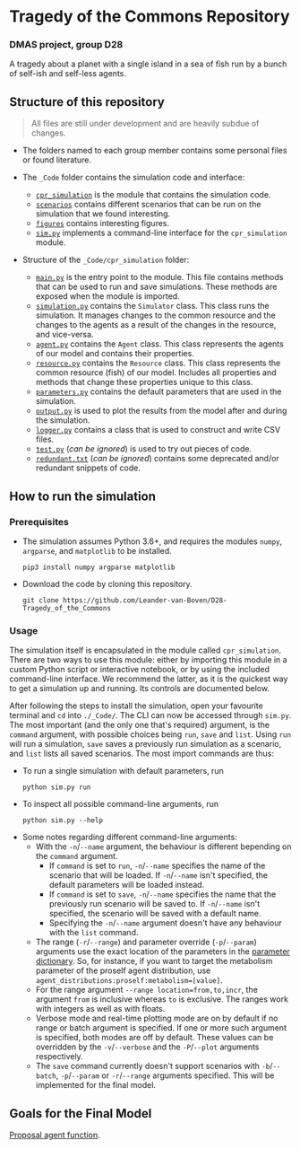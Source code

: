 # Tragedy of the Commons Repository
### DMAS project, group D28

A tragedy about a planet with a single island in a sea of fish run by a bunch of self-ish and self-less agents.

## Structure of this repository
> All files are still under development and are heavily subdue of changes.

* The folders named to each group member contains some personal files or found literature.

* The `_Code` folder contains the simulation code and interface:
  - [`cpr_simulation`](https://github.com/Leander-van-Boven/D28-Tragedy_of_the_Commons/tree/master/_Code/cpr_simulation) is the module that contains the simulation code. 
  - [`scenarios`](https://github.com/Leander-van-Boven/D28-Tragedy_of_the_Commons/tree/master/_Code/scenarios) contains different scenarios that can be run on the simulation that we found interesting. 
  - [`figures`](https://github.com/Leander-van-Boven/D28-Tragedy_of_the_Commons/tree/master/_Code/figures) contains interesting figures.
  - [`sim.py`](https://github.com/Leander-van-Boven/D28-Tragedy_of_the_Commons/blob/master/_Code/sim.py) implements a command-line interface for the `cpr_simulation` module.

* Structure of the `_Code/cpr_simulation` folder:
  - [`main.py`](https://github.com/Leander-van-Boven/D28-Tragedy_of_the_Commons/blob/master/_Code/cpr_simulation/main.py) is the entry point to the module. This file contains methods that can be used to run and save simulations. These methods are exposed when the module is imported.
  - [`simulation.py`](https://github.com/Leander-van-Boven/D28-Tragedy_of_the_Commons/blob/master/_Code/cpr_simulation/simulation.py) contains the `Simulator` class. This class runs the simulation. It manages changes to the common resource and the changes to the agents as a result of the changes in the resource, and vice-versa.
  - [`agent.py`](https://github.com/Leander-van-Boven/D28-Tragedy_of_the_Commons/blob/master/_Code/cpr_simulation/agent.py) contains the `Agent` class. This class represents the agents of our model and contains their properties. 
  - [`resource.py`](https://github.com/Leander-van-Boven/D28-Tragedy_of_the_Commons/blob/master/_Code/cpr_simulation/resource.py) contains the `Resource` class. This class represents the common resource (fish) of our model. Includes all properties and methods that change these properties unique to this class.
  - [`parameters.py`](https://github.com/Leander-van-Boven/D28-Tragedy_of_the_Commons/blob/master/_Code/cpr_simulation/parameters.py) contains the default parameters that are used in the simulation.
  - [`output.py`](https://github.com/Leander-van-Boven/D28-Tragedy_of_the_Commons/blob/master/_Code/cpr_simulation/output.py) is used to plot the results from the model after and during the simulation.
  - [`logger.py`](https://github.com/Leander-van-Boven/D28-Tragedy_of_the_Commons/blob/master/_Code/cpr_simulation/logger.py) contains a class that is used to construct and write CSV files.
  - [`test.py`](https://github.com/Leander-van-Boven/D28-Tragedy_of_the_Commons/blob/master/_Code/cpr_simulation/test.py) (_can be ignored_) is used to try out pieces of code.
  - [`redundant.txt`](https://github.com/Leander-van-Boven/D28-Tragedy_of_the_Commons/blob/master/_Code/cpr_simulation/redundant.txt) (_can be ignored_) contains some deprecated and/or redundant snippets of code.



## How to run the simulation
### Prerequisites
* The simulation assumes Python 3.6+, and requires the modules `numpy`, `argparse`, and `matplotlib` to be installed.
  
  ```
  pip3 install numpy argparse matplotlib
  ``` 
* Download the code by cloning this repository.
  
  ```
  git clone https://github.com/Leander-van-Boven/D28-Tragedy_of_the_Commons
  ```
### Usage
The simulation itself is encapsulated in the module called `cpr_simulation`. There are two ways to use this module: either by importing this module in a custom Python script or interactive notebook, or by using the included command-line interface. We recommend the latter, as it is the quickest way to get a simulation up and running. Its controls are documented below.

After following the steps to install the simulation, open your favourite terminal and `cd` into `./_Code/`. The CLI can now be accessed through `sim.py`. The most important (and the only one that's required) argument, is the `command` argument, with possible choices being `run`, `save` and `list`. Using `run` will run a simulation, `save` saves a previously run simulation as a scenario, and `list` lists all saved scenarios. The most import commands are thus:
* To run a single simulation with default parameters, run 
  ```shell
  python sim.py run
  ```
* To inspect all possible command-line arguments, run
  ```shell
  python sim.py --help
  ```
* Some notes regarding different command-line arguments:
  * With the `-n`/`--name` argument, the behaviour is different bepending on the `command` argument. 
    * If `command` is set to `run`, `-n`/`--name` specifies the name of the scenario that will be loaded. If `-n`/`--name` isn't specified, the default parameters will be loaded instead. 
    * If `command` is set to `save`, `-n`/`--name` specifies the name that the previously run scenario will be saved to. If `-n`/`--name` isn't specified, the scenario will be saved with a default name. 
    * Specifying the `-n`/`--name` argument doesn't have any behaviour with the `list` command. 
  * The range (`-r`/`--range`) and parameter override (`-p`/`--param`) arguments use the exact location of the parameters in the [parameter dictionary](https://github.com/Leander-van-Boven/D28-Tragedy_of_the_Commons/blob/master/_Code/cpr_simulation/parameters.py). So, for instance, if you want to target the metabolism parameter of the proself agent distribution, use `agent_distributions:proself:metabolism=[value]`.
  * For the range argument `--range location=from,to,incr`, the argument `from` is inclusive whereas `to` is exclusive. The ranges work with integers as well as with floats. 
  * Verbose mode and real-time plotting mode are on by default if no range or batch argument is specified. If one or more such argument is specified, both modes are off by default. These values can be overridden by the `-v`/`--verbose` and the `-P`/`--plot` arguments respectively. 
  * The `save` command currently doesn't support scenarios with `-b`/`--batch`, `-p`/`--param` or `-r`/`--range` arguments specified. This will be implemented for the final model. 

## Goals for the Final Model
[Proposal agent function](https://htmlpreview.github.io/?https://github.com/Leander-van-Boven/D28-Tragedy_of_the_Commons/blob/master/_Code/agentfunc.html). 